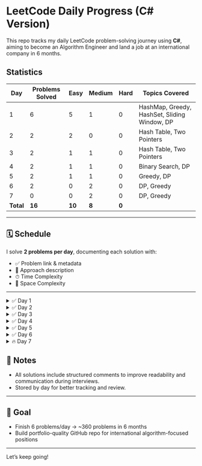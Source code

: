 # LeetCode Daily Progress (C# Version)

This repo tracks my daily LeetCode problem-solving journey using **C#**, aiming to become an Algorithm Engineer and land a job at an international company in 6 months.

## Statistics

| Day  | Problems Solved | Easy | Medium | Hard | Topics Covered                        |
|------|-----------------|------|--------|------|----------------------------------------|
| 1    | 6               | 5    | 1      | 0    | HashMap, Greedy, HashSet, Sliding Window, DP |
| 2    | 2               | 2    | 0      | 0    | Hash Table, Two Pointers               |
| 3    | 2               | 1    | 1      | 0    | Hash Table, Two Pointers               |
| 4    | 2               | 1    | 1      | 0    | Binary Search, DP                      |
| 5    | 2               | 1    | 1      | 0    | Greedy, DP                             |
| 6    | 2               | 0    | 2      | 0    | DP, Greedy                             |
| 7    | 0               | 0    | 2      | 0    | DP, Greedy                             |
| **Total** | **16**      | **10** | **8**  | **0** |                                        |

---

## 🗓 Schedule
I solve **2 problems per day**, documenting each solution with:
- ✅ Problem link & metadata
- 🧠 Approach description
- ⏱ Time Complexity
- 🧠 Space Complexity

---

<details>
  <summary>✅ Day 1 </summary>

  - [x] [1. Two Sum](https://leetcode.com/problems/two-sum/) — Easy — HashMap
  - [x] [121. Best Time to Buy and Sell Stock](https://leetcode.com/problems/best-time-to-buy-and-sell-stock/) — Easy — Greedy
  - [x] [242. Valid Anagram](https://leetcode.com/problems/valid-anagram/) — Easy — Hash Table
  - [x] [217. Contains Duplicate](https://leetcode.com/problems/contains-duplicate/) — Easy — HashSet
  - [x] [3. Longest Substring Without Repeating Characters](https://leetcode.com/problems/longest-substring-without-repeating-characters/) — Medium — Sliding Window
  - [x] [53. Maximum Subarray](https://leetcode.com/problems/maximum-subarray/) — Easy — Dynamic Programming
</details>

<details>
  <summary>✅ Day 2 </summary>

  - [x] [350. Intersection of Two Arrays II](https://leetcode.com/problems/intersection-of-two-arrays-ii/) — Easy — Hash Table
  - [x] [125. Valid Palindrome](https://leetcode.com/problems/valid-palindrome/) — Easy — Two Pointers
</details>

<details>
  <summary>✅ Day 3 </summary>

  - [x]  [0139. Word Break](https://leetcode.com/problems/word-break/) — Medium — Hash Table
  - [x]  [0169. Majority Element](https://leetcode.com/problems/majority-element) — Easy — Two Pointers
</details>

<details>
  <summary>✅ Day 4 </summary>

  - [x]  [0704. Binary Search](https://leetcode.com/problems/binary-search/) — Easy — Binary Search
  - [x] [0198. House Robber](https://leetcode.com/problems/house-robber) — Medium — Dynamic Programming
</details>

<details>
  <summary>✅ Day 5 </summary>

  - [x]   [0122. Best Time to Buy and Sell Stock II](https://leetcode.com/problems/binary-search/) — Easy — Binary Search
  - [x] [0198. House Robber](https://leetcode.com/problems/house-robber) — Medium — Dynamic Programming
</details>

<details>
  <summary>✅ Day 6 </summary>

  - [x] [0055. Jump Game](https://leetcode.com/problems/jump-game) — Medium — Greedy / DP
  - [x]  [0062. Unique Paths](https://leetcode.com/problems/unique-paths/) — Medium — Dynamic Programming
</details>

<details>
  <summary> 🔥 Day 7 </summary>

  - [ ] [0064. Minimum Path Sum](https://leetcode.com/problems/minimum-path-sum) — Medium — Dynamic Programming , Array , Martix
  - [ ]  [416. Partition Equal Subset Sum](https://leetcode.com/problems/partition-equal-subset-sum/) — Medium — Dynamic Programming , Array
</details>


## 📌 Notes
- All solutions include structured comments to improve readability and communication during interviews.
- Stored by day for better tracking and review.

---

## 🎯 Goal
- Finish 6 problems/day → ~360 problems in 6 months
- Build portfolio-quality GitHub repo for international algorithm-focused positions

---


Let’s keep going!
